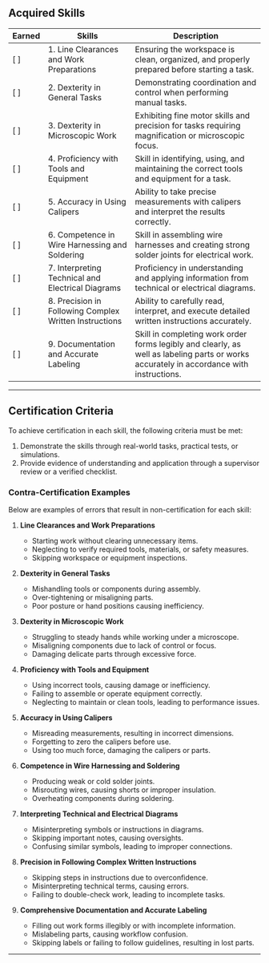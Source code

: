 ## Acquired Skills

| Earned | Skills                                  | Description                                                                 |
|--------|--------------------------------------------|-----------------------------------------------------------------------------|
| [ ]    | 1. Line Clearances and Work Preparations   | Ensuring the workspace is clean, organized, and properly prepared before starting a task. |
| [ ]    | 2. Dexterity in General Tasks             | Demonstrating coordination and control when performing manual tasks.        |
| [ ]    | 3. Dexterity in Microscopic Work          | Exhibiting fine motor skills and precision for tasks requiring magnification or microscopic focus. |
| [ ]    | 4. Proficiency with Tools and Equipment   | Skill in identifying, using, and maintaining the correct tools and equipment for a task. |
| [ ]    | 5. Accuracy in Using Calipers             | Ability to take precise measurements with calipers and interpret the results correctly. |
| [ ]    | 6. Competence in Wire Harnessing and Soldering | Skill in assembling wire harnesses and creating strong solder joints for electrical work. |
| [ ]    | 7. Interpreting Technical and Electrical Diagrams | Proficiency in understanding and applying information from technical or electrical diagrams. |
| [ ]    | 8. Precision in Following Complex Written Instructions | Ability to carefully read, interpret, and execute detailed written instructions accurately. |
| [ ]    | 9. Documentation and Accurate Labeling | Skill in completing work order forms legibly and clearly, as well as labeling parts or works accurately in accordance with instructions. |

---

## Certification Criteria

To achieve certification in each skill, the following criteria must be met:

1. Demonstrate the skills through real-world tasks, practical tests, or simulations.
2. Provide evidence of understanding and application through a supervisor review or a verified checklist.

### Contra-Certification Examples

Below are examples of errors that result in non-certification for each skill:

1. **Line Clearances and Work Preparations**
   - Starting work without clearing unnecessary items.
   - Neglecting to verify required tools, materials, or safety measures.
   - Skipping workspace or equipment inspections.

2. **Dexterity in General Tasks**
   - Mishandling tools or components during assembly.
   - Over-tightening or misaligning parts.
   - Poor posture or hand positions causing inefficiency.

3. **Dexterity in Microscopic Work**
   - Struggling to steady hands while working under a microscope.
   - Misaligning components due to lack of control or focus.
   - Damaging delicate parts through excessive force.

4. **Proficiency with Tools and Equipment**
   - Using incorrect tools, causing damage or inefficiency.
   - Failing to assemble or operate equipment correctly.
   - Neglecting to maintain or clean tools, leading to performance issues.

5. **Accuracy in Using Calipers**
   - Misreading measurements, resulting in incorrect dimensions.
   - Forgetting to zero the calipers before use.
   - Using too much force, damaging the calipers or parts.

6. **Competence in Wire Harnessing and Soldering**
   - Producing weak or cold solder joints.
   - Misrouting wires, causing shorts or improper insulation.
   - Overheating components during soldering.

7. **Interpreting Technical and Electrical Diagrams**
   - Misinterpreting symbols or instructions in diagrams.
   - Skipping important notes, causing oversights.
   - Confusing similar symbols, leading to improper connections.

8. **Precision in Following Complex Written Instructions**
   - Skipping steps in instructions due to overconfidence.
   - Misinterpreting technical terms, causing errors.
   - Failing to double-check work, leading to incomplete tasks.

9. **Comprehensive Documentation and Accurate Labeling**
   - Filling out work forms illegibly or with incomplete information.
   - Mislabeling parts, causing workflow confusion.
   - Skipping labels or failing to follow guidelines, resulting in lost parts.

---
